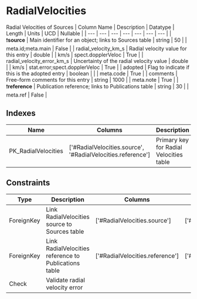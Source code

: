 # RadialVelocities
Radial Velocities of Sources
| Column Name | Description | Datatype | Length | Units  | UCD | Nullable |
| --- | --- | --- | --- | --- | --- | --- |
| :exclamation:**source** | Main identifier for an object; links to Sources table | string | 50 |  | meta.id;meta.main | False |
| radial_velocity_km_s | Radial velocity value for this entry | double |  | km/s | spect.dopplerVeloc | True |
| radial_velocity_error_km_s | Uncertainty of the radial velocity value | double |  | km/s | stat.error;spect.dopplerVeloc | True |
| adopted | Flag to indicate if this is the adopted entry | boolean |  |  | meta.code | True |
| comments | Free-form comments for this entry | string | 1000 |  | meta.note | True |
| :exclamation:**reference** | Publication reference; links to Publications table | string | 30 |  | meta.ref | False |

## Indexes
| Name | Columns | Description |
| --- | --- | --- |
| PK_RadialVelocities | ['#RadialVelocities.source', '#RadialVelocities.reference'] | Primary key for Radial Velocities table |

## Constraints
| Type | Description | Columns | Referenced Columns |
| --- | --- | --- | --- |
| ForeignKey | Link RadialVelocities source to Sources table | ['#RadialVelocities.source'] | ['#Sources.source'] |
| ForeignKey | Link RadialVelocities reference to Publications table | ['#RadialVelocities.reference'] | ['#Publications.reference'] |
| Check | Validate radial velocity error |  |  |

